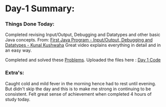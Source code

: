 

# Day-1 Summary: 

### Things Done Today:
Completed revising Input/Output, Debugging and Datatypes and other basic Java concepts.
From: [First Java Program - Input/Output, Debugging and Datatypes - Kunal Kushwaha](http://www.youtube.com/watch?v=TAtrPoaJ7gc&list=PL9gnSGHSqcnr_DxHsP7AW9ftq0AtAyYqJ&index=4&ab_channel=KunalKushwaha "First Java Program - Input/Output, Debugging and Datatypes - Kunal Kushwaha")
Great video explains everything in detail and in an easy way.

Completed and solved these [Problems](http://github.com/kunal-kushwaha/DSA-Bootcamp-Java/blob/main/assignments/02-first-java.md "Problems").
Uploaded the files here : [Day 1 Code](/Code/Day1/)



### Extra's:

Caught cold and mild fever in the morning hence had to rest until evening.
But didn't skip the day and this is to make me strong in continuing to be consistent. Felt great sense of achievement when completed 4 hours of study today.

 
